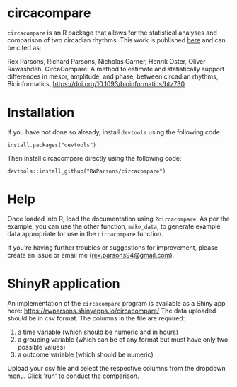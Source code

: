 # circacompare
`circacompare` is an R package that allows for the statistical analyses and comparison of two circadian rhythms.
This work is published [here](https://academic.oup.com/bioinformatics/article-abstract/doi/10.1093/bioinformatics/btz730/5582266) and can be cited as: 


Rex Parsons, Richard Parsons, Nicholas Garner, Henrik Oster, Oliver Rawashdeh, CircaCompare: A method to estimate and statistically support differences in mesor, amplitude, and phase, between circadian rhythms, Bioinformatics, https://doi.org/10.1093/bioinformatics/btz730


# Installation

If you have not done so already, install `devtools` using the following code:

```
install.packages("devtools")
```

Then install circacompare directly using the following code:
```
devtools::install_github("RWParsons/circacompare")
```
# Help

Once loaded into R, load the documentation using `?circacompare`.  As per the example, you can use the other function, `make_data`, to generate example data appropriate for use in the `circacompare` function.

If you're having further troubles or suggestions for improvement, please create an issue or email me (rex.parsons94@gmail.com).

# ShinyR application

An implementation of the `circacompare` program is available as a Shiny app here: https://rwparsons.shinyapps.io/circacompare/
The data uploaded should be in csv format. The columns in the file are required:
1. a time variable (which should be numeric and in hours)
2. a grouping variable (which can be of any format but must have only two possible values)
3. a outcome variable (which should be numeric)

Upload your csv file and select the respective columns from the dropdown menu.  Click 'run' to conduct the comparison.
